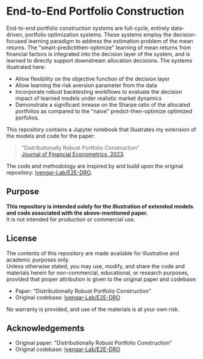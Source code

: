 # End-to-End Portfolio Construction
	
 End-to-end portfolio construction systems are full-cycle, entirely data-driven, portfolio optimization systems. These systems employ the decision-focused learning paradigm to address the estimation problem of the mean returns. The "smart-predictithen-optimize" learning of mean returns from financial factors is integrated into the decision layer of the system, and is learned to directly support downstream allocation decisions. The systems illustrated here:
 
- Allow flexibility on the objective function of the decision layer
- Allow learning the risk aversion parameter from the data
- Incorporate robust backtesting workflows to evaluate the decision impact of learned models under realistic market dynamics
- Demonstrate a significant inrease on the Sharpe ratio of the allocated portfolios as compared to the "naive" predict-then-optimize optimized porfolios.
  
This repository contains a Jupyter notebook that illustrates my extension of the models and code for the paper:

> "Distributionally Robust Portfolio Construction"  
> [Journal of Financial Econometrics, 2023](https://www.tandfonline.com/doi/full/10.1080/14697688.2023.2236148).

The code and methodology are inspired by and build upon the original repository: [Iyengar-Lab/E2E-DRO](https://github.com/Iyengar-Lab/E2E-DRO).




## Purpose

**This repository is intended solely for the illustration of extended models and code associated with the above-mentioned paper.**  
It is not intended for production or commercial use.

## License

The contents of this repository are made available for illustrative and academic purposes only.  
Unless otherwise stated, you may use, modify, and share the code and materials herein for non-commercial, educational, or research purposes, provided that proper attribution is given to the original paper and codebase:

- Paper: "Distributionally Robust Portfolio Construction"
- Original codebase: [Iyengar-Lab/E2E-DRO](https://github.com/Iyengar-Lab/E2E-DRO)

No warranty is provided, and use of the materials is at your own risk.

## Acknowledgements

- Original paper: "Distributionally Robust Portfolio Construction"
- Original codebase: [Iyengar-Lab/E2E-DRO](https://github.com/Iyengar-Lab/E2E-DRO)
